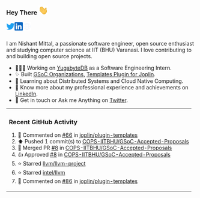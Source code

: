 ### Hey There <img src="./assets/wave.gif" width="25px">
<a href="http://urls.nishantwrp.com/github-to-twitter" target="_blank">
  <img align="left" alt="Nishant's Twitter" width="22px" src="./assets/twitter.svg" />
</a>
<a href="http://urls.nishantwrp.com/github-to-linkedin" target="_blank">
  <img align="left" alt="Nishant's LinkedIn" width="22px" src="./assets/linkedin.svg" />
</a>
<a href="http://urls.nishantwrp.com/github-to-site" target="_blank">
  <img align="left" alt="Nishant's Site" width="22px" src="./assets/globe.svg" />
</a>
<br /><br />

I am Nishant Mittal, a passionate software engineer, open source enthusiast and studying computer science at IIT (BHU) Varanasi. I love contributing to and building open source projects.

- 👨🏽‍💻 Working on [YugabyteDB](https://www.github.com/yugabyte) as a Software Engineering Intern.
- ✨ Built [GSoC Organizations](https://www.gsocorganizations.dev/), [Templates Plugin for Joplin](https://github.com/joplin/plugin-templates).
- 🌱 Learning about Distributed Systems and Cloud Native Computing.
- 🚀 Know more about my professional experience and achievements on [LinkedIn](http://urls.nishantwrp.com/github-to-linkedin).
- 💬 Get in touch or Ask me Anything on [Twitter](http://urls.nishantwrp.com/github-to-twitter).

<table><tr>
  
<td valign="top" width="100%">

### Recent GitHub Activity
<!--RECENT_ACTIVITY:start-->
1. 💬 Commented on [#66](https://github.com/joplin/plugin-templates/issues/66#issuecomment-1895445694) in [joplin/plugin-templates](https://github.com/joplin/plugin-templates)<br>
2. ⬆️ Pushed 1 commit(s) to [COPS-IITBHU/GSoC-Accepted-Proposals](https://github.com/COPS-IITBHU/GSoC-Accepted-Proposals)<br>
3. 🎉 Merged PR [#8](https://github.com/COPS-IITBHU/GSoC-Accepted-Proposals/pull/8) in [COPS-IITBHU/GSoC-Accepted-Proposals](https://github.com/COPS-IITBHU/GSoC-Accepted-Proposals)<br>
4. 👍 Approved [#8](https://github.com/COPS-IITBHU/GSoC-Accepted-Proposals/pull/8#pullrequestreview-1812765808) in [COPS-IITBHU/GSoC-Accepted-Proposals](https://github.com/COPS-IITBHU/GSoC-Accepted-Proposals)<br>
5. ⭐ Starred [llvm/llvm-project](https://github.com/llvm/llvm-project)<br>
6. ⭐ Starred [intel/llvm](https://github.com/intel/llvm)<br>
7. 💬 Commented on [#86](https://github.com/joplin/plugin-templates/pull/86#issuecomment-1878978407) in [joplin/plugin-templates](https://github.com/joplin/plugin-templates)<br>
<!--RECENT_ACTIVITY:end-->

</td>
</tr></table>
